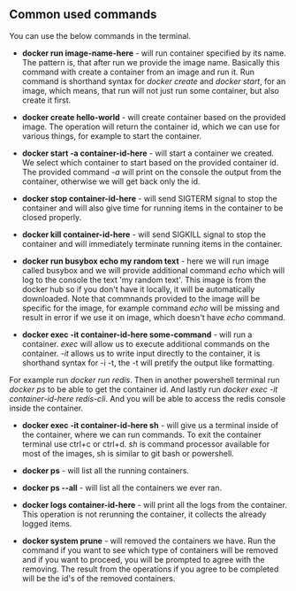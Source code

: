 ## Common used commands

You can use the below commands in the terminal.

- **docker run image-name-here** - will run container specified by its name. The pattern is, that after run we provide the image name. Basically this command with create a container from an image and run it. Run command is shorthand syntax for _docker create_ and _docker start_, for an image, which means, that run will not just run some container, but also create it first.

- **docker create hello-world** - will create container based on the provided image. The operation will return the container id, which we can use for various things, for example to start the container.

- **docker start -a container-id-here** - will start a container we created. We select which container to start based on the provided container id. The provided command _-a_ will print on the console the output from the container, otherwise we will get back only the id.

- **docker stop container-id-here** - will send SIGTERM signal to stop the container and will also give time for running items in the container to be closed properly.

- **docker kill container-id-here** - will send SIGKILL signal to stop the container and will immediately terminate running items in the container.

- **docker run busybox echo my random text** - here we will run image called busybox and we will provide additional command _echo_ which will log to the console the text 'my random text'. This image is from the docker hub so if you don't have it locally, it will be automatically downloaded. Note that commnands provided to the image will be specific for the image, for example command _echo_ will be missing and result in error if we use it on image, which doesn't have _echo_ command.

- **docker exec -it container-id-here some-command** - will run a container. _exec_ will allow us to execute additional commands on the container. _-it_ allows us to write input directly to the container, it is shorthand syntax for -i -t, the -t will pretify the output like formatting.

For example run _docker run redis_. Then in another powershell terminal run _docker ps_ to be able to get the container id. And lastly run _docker exec -it container-id-here redis-cli_. And you will be able to access the redis console inside the container.

- **docker exec -it container-id-here sh** - will give us a terminal inside of the container, where we can run commands. To exit the container terminal use ctrl+c or ctrl+d. _sh_ is command processor available for most of the images, sh is similar to git bash or powershell.

- **docker ps** - will list all the running containers.

- **docker ps --all** - will list all the containers we ever ran.

- **docker logs container-id-here** - will print all the logs from the container. This operation is not rerunning the container, it collects the already logged items.

- **docker system prune** - will removed the containers we have. Run the command if you want to see which type of containers will be removed and if you want to proceed, you will be prompted to agree with the removing. The result from the operations if you agree to be completed will be the id's of the removed containers.
